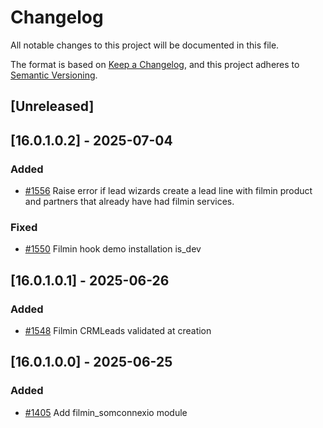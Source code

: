 # Changelog
All notable changes to this project will be documented in this file.

The format is based on [Keep a Changelog](https://keepachangelog.com/en/1.0.0/),
and this project adheres to [Semantic Versioning](https://semver.org/spec/v2.0.0.html).

## [Unreleased]
## [16.0.1.0.2] - 2025-07-04
### Added
- [#1556](https://git.coopdevs.org/coopdevs/som-connexio/odoo-somconnexio/-/merge_requests/1556) Raise error if lead wizards create a lead line with filmin product and partners that already have had filmin services.

### Fixed
- [#1550](https://git.coopdevs.org/coopdevs/som-connexio/odoo-somconnexio/-/merge_requests/1550) Filmin hook demo installation is_dev

## [16.0.1.0.1] - 2025-06-26
### Added
- [#1548](https://git.coopdevs.org/coopdevs/som-connexio/odoo-somconnexio/-/merge_requests/1548) Filmin CRMLeads validated at creation

## [16.0.1.0.0] - 2025-06-25
### Added
- [#1405](https://git.coopdevs.org/coopdevs/som-connexio/odoo-somconnexio/-/merge_requests/1405) Add filmin_somconnexio module
